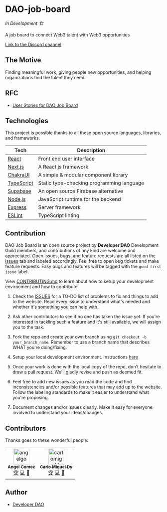 # DAO-job-board

_In Development 🏗️_

A job board to connect Web3 talent with Web3 opportunities

[Link to the Discord channel](https://discord.com/channels/883478451850473483/888867921089138729/888877424257925200)

## The Motive

Finding meaningful work, giving people new opportunities, and helping organizations find the talent they need.

## RFC

- [User Stories for DAO Job Board](https://forum.developerdao.com/t/rfc-user-stories-for-dao-job-board/507)

## Technologies

This project is possible thanks to all these open source languages, libraries, and frameworks.

| Tech                                          | Description                               |
| --------------------------------------------- | ----------------------------------------- |
| [React](https://reactjs.org/)                 | Front end user interface                  |
| [Next.js](https://nextjs.org/)                | A React.js framework                      |
| [ChakraUI](https://chakra-ui.com/)            | A simple & modular component library      |
| [TypeScript](https://www.typescriptlang.org/) | Static type-checking programming language |
| [Supabase](https://supabase.io/)              | An open source Firebase alternative       |
| [Node.js](https://nodejs.org/en/)             | JavaScript runtime for the backend        |
| [Express](https://expressjs.com/)             | Server framework                          |
| [ESLint](https://eslint.org/)                 | TypeScript linting                        |

## Contribution

DAO Job Board is an open source project by **Developer DAO** Development Guild members, and contributions of any kind are welcome and appreciated. Open issues, bugs, and feature requests are all listed on the [issues](https://github.com/Developer-DAO/DAO-job-board/issues) tab and labeled accordingly. Feel free to open bug tickets and make feature requests. Easy bugs and features will be tagged with the `good first issue` label.

View [CONTRIBUTING.md](CONTRIBUTING.md) to learn about how to setup your development envirnoment and how to contribute.

1. Check the [ISSUES](https://github.com/Developer-DAO/DAO-job-board/issues) for a TO-DO list of problems to fix and things to add to the website. Read every issue to understand what's needed and whether it's something you can help with.

3. Ask other contributors to see if no one has taken the issue yet. If you're interested in tackling such a feature and it's still available, we will assign you to the task.

4. Fork the repo and create your own branch using `git checkout -b your_branch_name`. Remember to use a branch name that describes WHAT you're doing/fixing.

5. Setup your local development environment. Instructions [here](/CONTRIBUTING.md#installation)

6. Once your work is done with the local copy of the repo, don't hesitate to draw a pull request. We'll gladly revise and push as deemed fit.

7. Feel free to add new issues as you read the code and find inconsistencies and/or possible features that may add up to the website. Follow the labeling standards to make it easier to understand what you're proposing.

8. Document changes and/or issues clearly. Make it easy for everyone involved to understand your ideas/changes.

## Contributors

Thanks goes to these wonderful people:

<!-- ALL-CONTRIBUTORS-LIST:START - Do not remove or modify this section -->
<!-- prettier-ignore-start -->
<!-- markdownlint-disable -->
<table>
  <tr>
    <td align="center">
      <a href="https://twitter.com/angelgomeztw">
        <img src="https://avatars.githubusercontent.com/u/53134194?v=4?s=50" width="50px;" alt="angelgomez.eth"/>
        <br />
        <sub>
          <b>Angel Gomez</b>
        </sub>
      </a>
      <br />
      <a href="#" title="Champion">🏆</a>
      <a href="https://github.com/Developer-DAO/DAO-job-board/commits?author=angeljgomezc" title="Code">💻</a> 
      <a href="https://github.com/Developer-DAO/DAO-job-board/issues?q=author%3Aangeljgomezc" title="Bug Reports">🐛</a>
    </td>
    <td align="center">
      <a href="https://twitter.com/CarloMiguelDy">
        <img src="https://avatars.githubusercontent.com/u/45052332?v=4?s=50" width="50px;" alt="carlomigueldy.eth"/>
        <br />
        <sub>
          <b>Carlo Miguel Dy</b>
        </sub>
      </a>
      <br />
      <a href="#" title="Champion">🏆</a>
      <a href="https://github.com/Developer-DAO/DAO-job-board/commits?author=carlomigueldy" title="Code">💻</a> 
      <a href="https://github.com/Developer-DAO/DAO-job-board/issues?q=author%3Acarlomigueldy" title="Bug Reports">🐛</a>
    </td>
  </tr>
</table>

<!-- markdownlint-restore -->
<!-- prettier-ignore-end -->

<!-- ALL-CONTRIBUTORS-LIST:END -->

## Author

- [Developer DAO](https://developerdao.com/)


